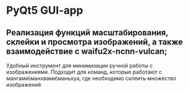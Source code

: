 # PyQt5 GUI-app
## Реализация функций масштабирования, склейки и просмотра изображений, а также взаимодействие с waifu2x-ncnn-vulcan;
Удобный инструмент для минимизации ручной работы с изображениями. Подходит для команд, которые работают с мангами\манхвами\маньхуа, где необходимо склеить множество изображений
